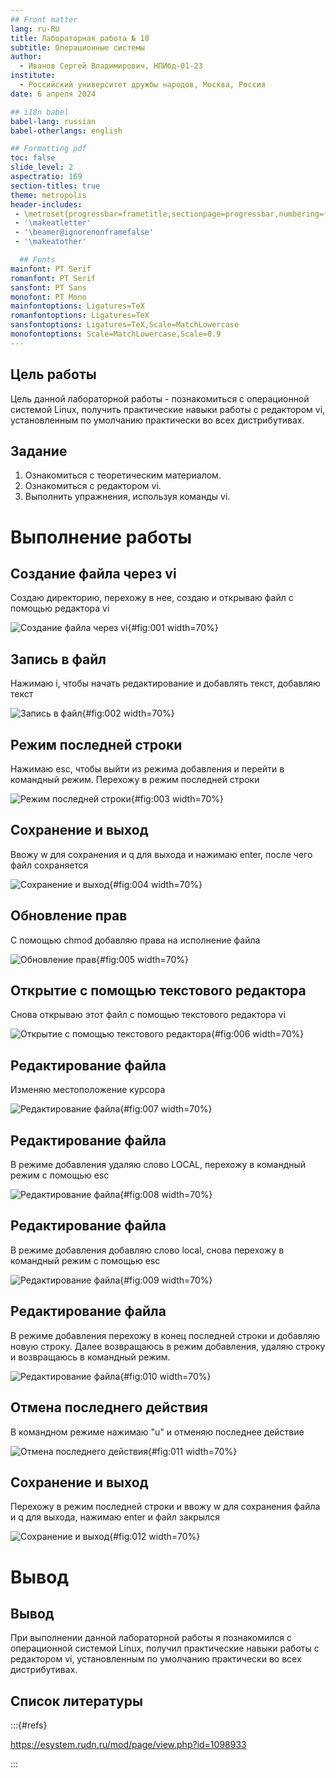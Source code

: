```yaml
---
## Front matter
lang: ru-RU
title: Лабораторная работа № 10
subtitle: Операционные системы
author:
  - Иванов Сергей Владимирович, НПИбд-01-23
institute:
  - Российский университет дружбы народов, Москва, Россия
date: 6 апреля 2024

## i18n babel
babel-lang: russian
babel-otherlangs: english

## Formatting pdf
toc: false
slide_level: 2
aspectratio: 169
section-titles: true
theme: metropolis
header-includes:
 - \metroset{progressbar=frametitle,sectionpage=progressbar,numbering=fraction}
 - '\makeatletter'
 - '\beamer@ignorenonframefalse'
 - '\makeatother'

  ## Fonts
mainfont: PT Serif
romanfont: PT Serif
sansfont: PT Sans
monofont: PT Mono
mainfontoptions: Ligatures=TeX
romanfontoptions: Ligatures=TeX
sansfontoptions: Ligatures=TeX,Scale=MatchLowercase
monofontoptions: Scale=MatchLowercase,Scale=0.9
---
```


## Цель работы

Цель данной лабораторной работы - познакомиться с операционной системой Linux, получить практические навыки работы с редактором vi, установленным по умолчанию практически во всех дистрибутивах.

## Задание

1. Ознакомиться с теоретическим материалом.
2. Ознакомиться с редактором vi.
3. Выполнить упражнения, используя команды vi.

# Выполнение работы

## Создание файла через vi

Создаю директорию, перехожу в нее, создаю и открываю файл с помощью редактора vi

![Создание файла через vi](image/1.png){#fig:001 width=70%}

## Запись в файл

Нажимаю i, чтобы начать редактирование и добавлять текст, добавляю текст

![Запись в файл](image/2.png){#fig:002 width=70%}

## Режим последней строки

Нажимаю esc, чтобы выйти из режима добавления и перейти в командный режим. Перехожу в режим последней строки 

![Режим последней строки](image/3.png){#fig:003 width=70%}

## Сохранение и выход

Ввожу w для сохранения и q для выхода и нажимаю enter, после чего файл сохраняется

![Сохранение и выход](image/4.png){#fig:004 width=70%}

## Обновление прав

С помощью chmod добавляю права на исполнение файла

![Обновление прав](image/5.png){#fig:005 width=70%}

## Открытие с помощью текстового редактора

Снова открываю этот файл с помощью текстового редактора vi

![Открытие с помощью текстового редактора](image/6.png){#fig:006 width=70%}

## Редактирование файла

Изменяю местоположение курсора 

![Редактирование файла](image/7.png){#fig:007 width=70%}

## Редактирование файла

В режиме добавления удаляю слово LOCAL, перехожу в командный режим с помощью esc 

![Редактирование файла](image/8.png){#fig:008 width=70%}

## Редактирование файла

В режиме добавления добавляю слово local, снова перехожу в командный режим с помощью esc 

![Редактирование файла](image/9.png){#fig:009 width=70%}

## Редактирование файла

В режиме добавления перехожу в конец последней строки и добавляю новую строку. Далее возвращаюсь в режим добавления, удаляю строку и возвращаюсь в командный режим.

![Редактирование файла](image/10.png){#fig:010 width=70%}

## Отмена последнего действия

В командном режиме нажимаю "u" и отменяю последнее действие

![Отмена последнего действия](image/11.png){#fig:011 width=70%}

## Сохранение и выход

Перехожу в режим последней строки и ввожу w для сохранения файла и q для выхода, нажимаю enter и файл закрылся 

![Сохранение и выход](image/12.png){#fig:012 width=70%}

# Вывод

## Вывод 

При выполнении данной лабораторной работы я познакомился с операционной системой Linux, получил практические навыки работы с редактором vi, установленным по умолчанию практически во всех дистрибутивах.

## Список литературы

:::{#refs}

https://esystem.rudn.ru/mod/page/view.php?id=1098933

:::









